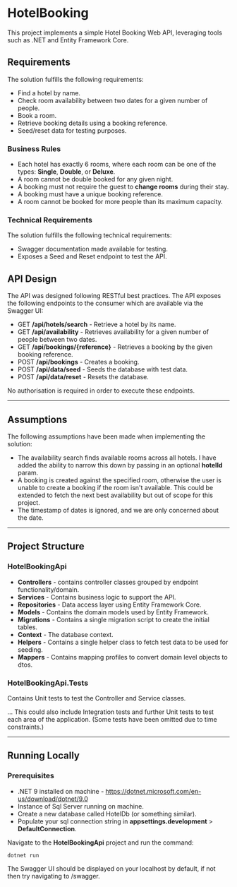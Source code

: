 # HotelBooking

This project implements a simple Hotel Booking Web API, leveraging tools such as .NET and Entity Framework Core.

##  Requirements 

The solution fulfills the following requirements:

- Find a hotel by name.
- Check room availability between two dates for a given number of people.
- Book a room.
- Retrieve booking details using a booking reference.
- Seed/reset data for testing purposes.

### Business Rules

- Each hotel has exactly 6 rooms, where each room can be one of the types: **Single**, **Double**, or **Deluxe**.
- A room cannot be double booked for any given night.
- A booking must not require the guest to **change rooms** during their stay.
- A booking must have a unique booking reference.
- A room cannot be booked for more people than its maximum capacity.

### Technical Requirements

The solution fulfills the following technical requirements:

- Swagger documentation made available for testing.
- Exposes a Seed and Reset endpoint to test the API.

## API Design

The API was designed following RESTful best practices. The API exposes the following endpoints to the consumer which are available via the Swagger UI:

- GET **/api/hotels/search** - Retrieve a hotel by its name.
- GET **/api/availability** - Retrieves availability for a given number of people between two dates.
- GET **/api/bookings/{reference}** - Retrieves a booking by the given booking reference.
- POST **/api/bookings** - Creates a booking.
- POST **/api/data/seed** - Seeds the database with test data.
- POST **/api/data/reset** - Resets the database.

No authorisation is required in order to execute these endpoints.

---

##  Assumptions

The following assumptions have been made when implementing the solution:


- The availability search finds available rooms across all hotels. I have added the ability to narrow this down by passing in an optional **hotelId** param.
- A booking is created against the specified room, otherwise the user is unable to create a booking if the room isn't available. This could be extended to fetch the next best availability but out of scope for this project.
- The timestamp of dates is ignored, and we are only concerned about the date.

---

## Project Structure

### HotelBookingApi

- **Controllers** - contains controller classes grouped by endpoint functionality/domain.
- **Services** - Contains business logic to support the API.
- **Repositories** - Data access layer using Entity Framework Core.
- **Models** - Contains the domain models used by Entity Framework.
- **Migrations** - Contains a single migration script to create the initial tables.
- **Context** - The database context.
- **Helpers** - Contains a single helper class to fetch test data to be used for seeding.
- **Mappers** - Contains mapping profiles to convert domain level objects to dtos.

### HotelBookingApi.Tests

Contains Unit tests to test the Controller and Service classes.

... This could also include Integration tests and further Unit tests to test each area of the application. (Some tests have been omitted due to time constraints.)

--- 

## Running Locally

### Prerequisites

- .NET 9 installed on machine - https://dotnet.microsoft.com/en-us/download/dotnet/9.0
- Instance of Sql Server running on machine.
- Create a new database called HotelDb (or something similar).
- Populate your sql connection string in **appsettings.development** > **DefaultConnection**.

Navigate to the **HotelBookingApi** project and run the command: 

```
dotnet run
```

The Swagger UI should be displayed on your localhost by default, if not then try navigating to /swagger.







